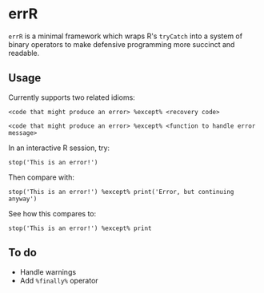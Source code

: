 # errR
`errR` is a minimal framework which wraps R's `tryCatch` into a system of binary operators to make defensive programming more succinct and readable.

## Usage
Currently supports two related idioms:

`<code that might produce an error> %except% <recovery code>`

`<code that might produce an error> %except% <function to handle error message>`

In an interactive R session, try:

`stop('This is an error!')`

Then compare with:

`stop('This is an error!') %except% print('Error, but continuing anyway')`

See how this compares to:

`stop('This is an error!') %except% print`

## To do

- Handle warnings
- Add `%finally%` operator
